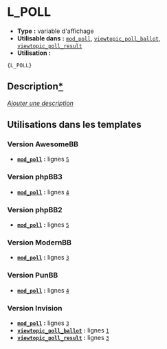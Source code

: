 # L_POLL
* __Type__ __:__ variable d'affichage
* __Utilisable dans__ __:__ [`mod_poll`](../tpl/mod_poll.md#readme), [`viewtopic_poll_ballot`](../tpl/viewtopic_poll_ballot.md#readme), [`viewtopic_poll_result`](../tpl/viewtopic_poll_result.md#readme)
* __Utilisation__ __:__

```smarty
{L_POLL}
```

## Description[*](https://fa-tvars.appspot.com/var/L_POLL)
[*Ajouter une description*](https://fa-tvars.appspot.com/var/L_POLL)

## Utilisations dans les templates

### Version AwesomeBB
* __[`mod_poll`](../tpl/mod_poll.md#readme)__ __:__ lignes [`5`](../src/awesomebb/mod_poll.tpl#L5)

### Version phpBB3
* __[`mod_poll`](../tpl/mod_poll.md#readme)__ __:__ lignes [`4`](../src/prosilver/mod_poll.tpl#L4)

### Version phpBB2
* __[`mod_poll`](../tpl/mod_poll.md#readme)__ __:__ lignes [`5`](../src/subsilver/mod_poll.tpl#L5)

### Version ModernBB
* __[`mod_poll`](../tpl/mod_poll.md#readme)__ __:__ lignes [`3`](../src/modernbb/mod_poll.tpl#L3)

### Version PunBB
* __[`mod_poll`](../tpl/mod_poll.md#readme)__ __:__ lignes [`4`](../src/punbb/mod_poll.tpl#L4)

### Version Invision
* __[`mod_poll`](../tpl/mod_poll.md#readme)__ __:__ lignes [`3`](../src/invision/mod_poll.tpl#L3)
* __[`viewtopic_poll_ballot`](../tpl/viewtopic_poll_ballot.md#readme)__ __:__ lignes [`1`](../src/invision/viewtopic_poll_ballot.tpl#L1)
* __[`viewtopic_poll_result`](../tpl/viewtopic_poll_result.md#readme)__ __:__ lignes [`3`](../src/invision/viewtopic_poll_result.tpl#L3)

